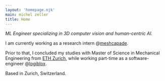```yaml
---
layout: 'homepage.njk'
main: michel zeller
title: Home
---
```


*ML Engineer specializing in 3D computer vision and human-centric AI.*

I am currently working as a research intern @[meshcapade](https://meshcapade.com).

Prior to that, I concluded my studies with Master of Science in Mechanical Engineering from [ETH Zurich](https://ethz.ch), while working part-time as a software-engineer @[logiblox](https://logiblox.com).

Based in Zurich, Switzerland.
<!-- Proficient in PyTorch, Python, and computer vision frameworks. Based in Zurich, Switzerland. More [about me](/about/). -->